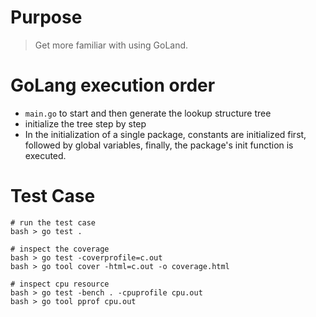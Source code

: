 # Purpose

> Get more familiar with using GoLand.

# GoLang execution order

* `main.go` to start and then generate the lookup structure tree
* initialize the tree step by step
* In the initialization of a single package, constants are initialized first, followed by global variables, finally, the
  package's init function is executed.

# Test Case

```
# run the test case
bash > go test . 

# inspect the coverage
bash > go test -coverprofile=c.out 
bash > go tool cover -html=c.out -o coverage.html 

# inspect cpu resource
bash > go test -bench . -cpuprofile cpu.out 
bash > go tool pprof cpu.out
```




